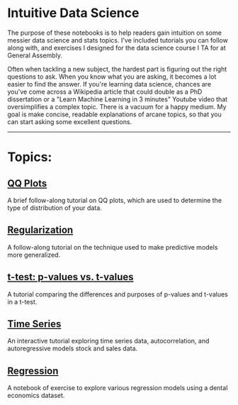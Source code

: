 # Intuitive Data Science

The purpose of these notebooks is to help readers gain intuition on some messier data science and stats topics. I've included tutorials you can follow along with, and exercises I designed for the data science course I TA for at General Assembly. 

Often when tackling a new subject, the hardest part is figuring out the right questions to ask. When you know what you are asking, it becomes a lot easier to find the answer. If you're learning data science, chances are you've come across a Wikipedia article that could double as a PhD dissertation or a "Learn Machine Learning in 3 minutes" Youtube video that oversimplifies a complex topic. There is a vacuum for a happy medium. My goal is make concise, readable explanations of arcane topics, so that you can start asking some excellent questions.

---------------------------------------------------------------
# Topics: 

## [QQ  Plots](tutorials/QQ_plot.ipynb) 

A brief follow-along tutorial on QQ plots, which are used to determine the type of distribution of your data. 

## [Regularization ](tutorials/Regularization.ipynb)

A follow-along tutorial on the technique used to make predictive models more generalized. 


## [t-test: p-values vs. t-values](tutorials/pVal_versus_tVal.ipynb)

A tutorial comparing the differences and purposes of p-values and t-values in a t-test.

## [Time Series](tutorials/time_series_autocorrelation.ipynb)

An interactive tutorial exploring time series data, autocorrelation, and autoregressive models stock and sales data. 

## [Regression](problem_sets/regression_problems.ipynb)

A notebook of exercise to explore various regression models using a dental economics dataset. 